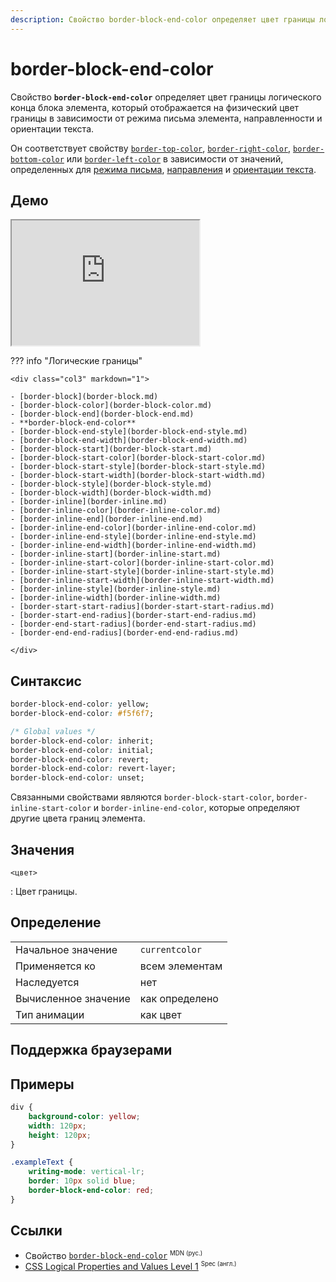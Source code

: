 ```yaml
---
description: Свойство border-block-end-color определяет цвет границы логического конца блока элемента, который отображается на физический цвет границы в зависимости от режима письма элемента, направленности и ориентации текста
---
```


# border-block-end-color

Свойство **`border-block-end-color`** определяет цвет границы логического конца блока элемента, который отображается на физический цвет границы в зависимости от режима письма элемента, направленности и ориентации текста.

Он соответствует свойству [`border-top-color`](border-top-color.md), [`border-right-color`](border-right-color.md), [`border-bottom-color`](border-bottom-color.md) или [`border-left-color`](border-left-color.md) в зависимости от значений, определенных для [режима письма](writing-mode.md), [направления](direction.md) и [ориентации текста](text-orientation.md).

## Демо

<iframe class="interactive is-default-height" height="200" src="https://interactive-examples.mdn.mozilla.net/pages/css/border-block-end-color.html" title="MDN Web Docs Interactive Example" loading="lazy" data-readystate="complete"></iframe>

??? info "Логические границы"

    <div class="col3" markdown="1">

    - [border-block](border-block.md)
    - [border-block-color](border-block-color.md)
    - [border-block-end](border-block-end.md)
    - **border-block-end-color**
    - [border-block-end-style](border-block-end-style.md)
    - [border-block-end-width](border-block-end-width.md)
    - [border-block-start](border-block-start.md)
    - [border-block-start-color](border-block-start-color.md)
    - [border-block-start-style](border-block-start-style.md)
    - [border-block-start-width](border-block-start-width.md)
    - [border-block-style](border-block-style.md)
    - [border-block-width](border-block-width.md)
    - [border-inline](border-inline.md)
    - [border-inline-color](border-inline-color.md)
    - [border-inline-end](border-inline-end.md)
    - [border-inline-end-color](border-inline-end-color.md)
    - [border-inline-end-style](border-inline-end-style.md)
    - [border-inline-end-width](border-inline-end-width.md)
    - [border-inline-start](border-inline-start.md)
    - [border-inline-start-color](border-inline-start-color.md)
    - [border-inline-start-style](border-inline-start-style.md)
    - [border-inline-start-width](border-inline-start-width.md)
    - [border-inline-style](border-inline-style.md)
    - [border-inline-width](border-inline-width.md)
    - [border-start-start-radius](border-start-start-radius.md)
    - [border-start-end-radius](border-start-end-radius.md)
    - [border-end-start-radius](border-end-start-radius.md)
    - [border-end-end-radius](border-end-end-radius.md)

    </div>

## Синтаксис

```css
border-block-end-color: yellow;
border-block-end-color: #f5f6f7;

/* Global values */
border-block-end-color: inherit;
border-block-end-color: initial;
border-block-end-color: revert;
border-block-end-color: revert-layer;
border-block-end-color: unset;
```

Связанными свойствами являются `border-block-start-color`, `border-inline-start-color` и `border-inline-end-color`, которые определяют другие цвета границ элемента.

## Значения

`<цвет>`

: Цвет границы.

## Определение

|                      |                |
| -------------------- | -------------- |
| Начальное значение   | `currentcolor` |
| Применяется ко       | всем элементам |
| Наследуется          | нет            |
| Вычисленное значение | как определено |
| Тип анимации         | как цвет       |

## Поддержка браузерами

<p class="ciu_embed" data-feature="mdn-css__properties__border-block-end-color" data-periods="future_1,current,past_1,past_2" data-accessible-colours="false"></p>

## Примеры

```css
div {
    background-color: yellow;
    width: 120px;
    height: 120px;
}

.exampleText {
    writing-mode: vertical-lr;
    border: 10px solid blue;
    border-block-end-color: red;
}
```

## Ссылки

-   Свойство [`border-block-end-color`](https://developer.mozilla.org/ru/docs/Web/CSS/border-block-end-color) <sup><small>MDN (рус.)</small></sup>
-   [CSS Logical Properties and Values Level 1](https://drafts.csswg.org/css-logical/#propdef-border-block-end-color) <sup><small>Spec (англ.)</small></sup>

